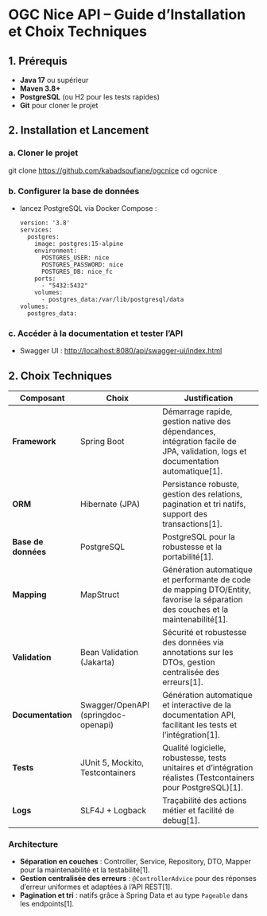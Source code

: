 # OGC Nice API – Guide d’Installation et Choix Techniques
## 1. Prérequis

- **Java 17** ou supérieur
- **Maven 3.8+**
- **PostgreSQL** (ou H2 pour les tests rapides)
- **Git** pour cloner le projet
## 2. Installation et Lancement

### a. Cloner le projet
git clone https://github.com/kabadsoufiane/ogcnice
cd ogcnice
### b. Configurer la base de données
- lancez PostgreSQL via Docker Compose :
    ```
    version: '3.8'
    services:
      postgres:
        image: postgres:15-alpine
        environment:
          POSTGRES_USER: nice
          POSTGRES_PASSWORD: nice
          POSTGRES_DB: nice_fc
        ports:
          - "5432:5432"
        volumes:
          - postgres_data:/var/lib/postgresql/data
    volumes:
      postgres_data:
    ```
### c. Accéder à la documentation et tester l’API

- Swagger UI : [http://localhost:8080/api/swagger-ui/index.html](http://localhost:8080/api/swagger-ui/index.html)
## 2. Choix Techniques

| Composant         | Choix               | Justification |
|-------------------|---------------------|---------------|
| **Framework**     | Spring Boot         | Démarrage rapide, gestion native des dépendances, intégration facile de JPA, validation, logs et documentation automatique[1]. |
| **ORM**           | Hibernate (JPA)     | Persistance robuste, gestion des relations, pagination et tri natifs, support des transactions[1]. |
| **Base de données** | PostgreSQL        | PostgreSQL pour la robustesse et la portabilité[1]. |
| **Mapping**       | MapStruct           | Génération automatique et performante de code de mapping DTO/Entity, favorise la séparation des couches et la maintenabilité[1]. |
| **Validation**    | Bean Validation (Jakarta) | Sécurité et robustesse des données via annotations sur les DTOs, gestion centralisée des erreurs[1]. |
| **Documentation** | Swagger/OpenAPI (springdoc-openapi) | Génération automatique et interactive de la documentation API, facilitant les tests et l’intégration[1]. |
| **Tests**         | JUnit 5, Mockito, Testcontainers | Qualité logicielle, robustesse, tests unitaires et d’intégration réalistes (Testcontainers pour PostgreSQL)[1]. |
| **Logs**          | SLF4J + Logback     | Traçabilité des actions métier et facilité de debug[1]. |

### Architecture

- **Séparation en couches** : Controller, Service, Repository, DTO, Mapper pour la maintenabilité et la testabilité[1].
- **Gestion centralisée des erreurs** : `@ControllerAdvice` pour des réponses d’erreur uniformes et adaptées à l’API REST[1].
- **Pagination et tri** : natifs grâce à Spring Data et au type `Pageable` dans les endpoints[1].
